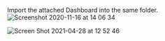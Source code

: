 Import the attached Dashboard into the same folder.  
![Screenshot 2020-11-16 at 14 06 34](https://user-images.githubusercontent.com/17120076/116392569-dfacdd80-a820-11eb-863e-57cd7d2696a1.jpg)

![Screen Shot 2021-04-28 at 12 52 46](https://user-images.githubusercontent.com/17120076/116392422-bab86a80-a820-11eb-9dca-e21174ab15ba.png)
